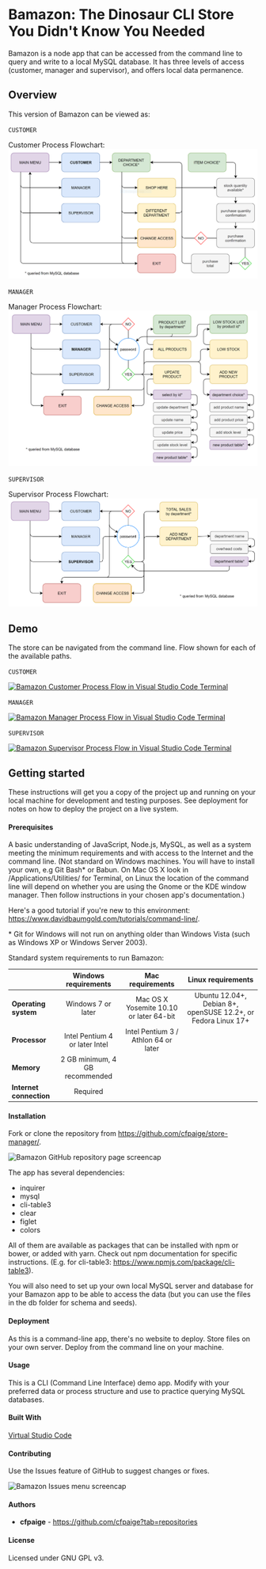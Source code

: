 # Bamazon: The Dinosaur CLI Store You Didn't Know You Needed

Bamazon is a node app that can be accessed from the command line to query and write to a local MySQL database. It has three levels of access (customer, manager and supervisor), and offers local data permanence.

## Overview

This version of Bamazon can be viewed as:

`CUSTOMER`

Customer Process Flowchart:
![Bamazon Customer Process Flowchart](/flowcharts/customer-flow.png)

`MANAGER`

Manager Process Flowchart:
![Bamazon Manager Process Flowchart](/flowcharts/manager-flow.png)

`SUPERVISOR`

Supervisor Process Flowchart:
![Bamazon Supervisor Process Flowchart](/flowcharts/super-flow.png)

## Demo

The store can be navigated from the command line. Flow shown for each of the available paths.

`CUSTOMER`

[![Bamazon Customer Process Flow in Visual Studio Code Terminal](http://img.youtube.com/vi/CUSTOMERVID/0.jpg)](http://www.youtube.com/watch?v=CUSTOMERVID "Bamazon Customer Process Flow in Visual Studio Code Terminal")

`MANAGER`

[![Bamazon Manager Process Flow in Visual Studio Code Terminal](http://img.youtube.com/vi/MANAGERVID/0.jpg)](http://www.youtube.com/watch?v=MANAGERVID "Bamazon Manager Process Flow in Visual Studio Code Terminal")

`SUPERVISOR`

[![Bamazon Supervisor Process Flow in Visual Studio Code Terminal](http://img.youtube.com/vi/SUPERVID/0.jpg)](http://www.youtube.com/watch?v=SUPERVID "Bamazon Supervisor Process Flow in Visual Studio Code Terminal")

## Getting started

These instructions will get you a copy of the project up and running on your local machine for development and testing purposes. See deployment for notes on how to deploy the project on a live system.

#### Prerequisites

A basic understanding of JavaScript, Node.js, MySQL, as well as a system meeting the minimum requirements and with access to the Internet and the command line. (Not standard on Windows machines. You will have to install your own, e.g Git Bash* or Babun. On Mac OS X look in /Applications/Utilities/ for Terminal, on Linux the location of the command line will depend on whether you are using the Gnome or the KDE window manager. Then follow instructions in your chosen app's documentation.)

Here's a good tutorial if you're new to this environment: https://www.davidbaumgold.com/tutorials/command-line/.

\* Git for Windows will not run on anything older than Windows Vista (such as Windows XP or Windows Server 2003). 


Standard system requirements to run Bamazon:

|  | Windows requirements | Mac requirements | Linux requirements |
|:---|:---:|:---:|:---:|
|**Operating system**|Windows 7 or later|Mac OS X Yosemite 10.10 or later 64-bit|Ubuntu 12.04+, Debian 8+, openSUSE 12.2+, or Fedora Linux 17+|
|**Processor**|Intel Pentium 4 or later	Intel|Intel Pentium 3 / Athlon 64 or later|
|**Memory**|2 GB minimum, 4 GB recommended|
|**Internet connection**|Required|

#### Installation

Fork or clone the repository from https://github.com/cfpaige/store-manager/.

![Bamazon GitHub repository page screencap](/bamazon.png)

The app has several dependencies:

* inquirer
* mysql
* cli-table3
* clear
* figlet
* colors

All of them are available as packages that can be installed with npm or bower, or added with yarn. Check out npm documentation for specific instructions. (E.g. for cli-table3: https://www.npmjs.com/package/cli-table3).

You will also need to set up your own local MySQL server and database for your Bamazon app to be able to access the data (but you can use the files in the db folder for schema and seeds).

#### Deployment

As this is a command-line app, there's no website to deploy. Store files on your own server. Deploy from the command line on your machine.

#### Usage

This is a CLI (Command Line Interface) demo app. Modify with your preferred data or process structure and use to practice querying MySQL databases.

#### Built With 

[Virtual Studio Code](https://code.visualstudio.com/)

#### Contributing

Use the Issues feature of GitHub to suggest changes or fixes.

![Bamazon Issues menu screencap](/bamazon-issues.png)

#### Authors

- **cfpaige** - https://github.com/cfpaige?tab=repositories

#### License

Licensed under GNU GPL v3.
